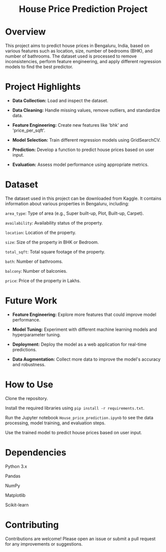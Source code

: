 <h1 align="center">House Price Prediction Project</h1>

# Overview

This project aims to predict house prices in Bengaluru, India, based on various features such as location, size, number of bedrooms (BHK), and number of bathrooms. The dataset used is processed to remove inconsistencies, perform feature engineering, and apply different regression models to find the best predictor.

# Project Highlights

- **Data Collection:** Load and inspect the dataset.

- **Data Cleaning:** Handle missing values, remove outliers, and standardize data.

- **Feature Engineering:** Create new features like 'bhk' and 'price_per_sqft'.

- **Model Selection:** Train different regression models using GridSearchCV.

- **Prediction:** Develop a function to predict house prices based on user input.

- **Evaluation:** Assess model performance using appropriate metrics.


# Dataset
The dataset used in this project can be downloaded from Kaggle. It contains information about various properties in Bengaluru, including:

`area_type`: Type of area (e.g., Super built-up, Plot, Built-up, Carpet).

`availability`: Availability status of the property.

`location`: Location of the property.

`size`: Size of the property in BHK or Bedroom.

`total_sqft`: Total square footage of the property.

`bath`: Number of bathrooms.

`balcony`: Number of balconies.

`price`: Price of the property in Lakhs.


# Future Work

- **Feature Engineering:** Explore more features that could improve model performance.

- **Model Tuning:** Experiment with different machine learning models and hyperparameter tuning.

- **Deployment:** Deploy the model as a web application for real-time predictions.

- **Data Augmentation:** Collect more data to improve the model's accuracy and robustness.


# How to Use

Clone the repository.

Install the required libraries using `pip install -r requirements.txt`.

Run the Jupyter notebook `House_price_prediction.ipynb` to see the data processing, model training, and evaluation steps.

Use the trained model to predict house prices based on user input.


# Dependencies

Python 3.x

Pandas

NumPy

Matplotlib

Scikit-learn


# Contributing

Contributions are welcome! Please open an issue or submit a pull request for any improvements or suggestions.